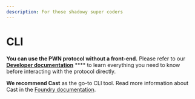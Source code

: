```yaml
---
description: For those shadowy super coders
---
```


# CLI

**You can use the PWN protocol without a front-end.** Please refer to our [**Developer documentation**](https://pwn-1.gitbook.io/developer-docs/) **** to learn everything you need to know before interacting with the protocol directly.

**We recommend Cast** as the go-to CLI tool. Read more information about Cast in the [Foundry documentation](https://book.getfoundry.sh/cast/index.html).
